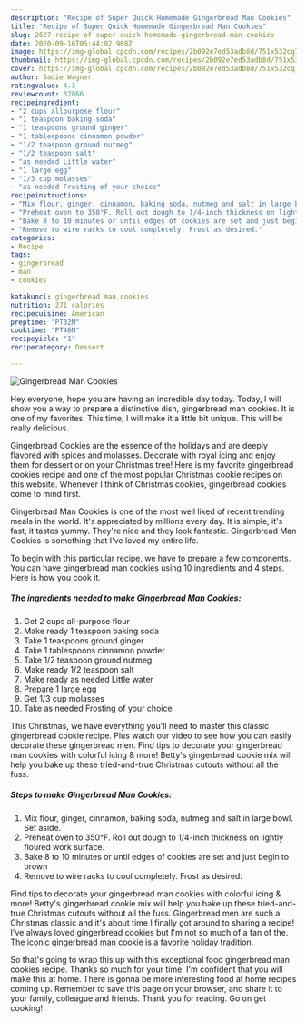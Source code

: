 ```yaml
---
description: "Recipe of Super Quick Homemade Gingerbread Man Cookies"
title: "Recipe of Super Quick Homemade Gingerbread Man Cookies"
slug: 2627-recipe-of-super-quick-homemade-gingerbread-man-cookies
date: 2020-09-16T05:44:02.908Z
image: https://img-global.cpcdn.com/recipes/2b092e7ed53adb8d/751x532cq70/gingerbread-man-cookies-recipe-main-photo.jpg
thumbnail: https://img-global.cpcdn.com/recipes/2b092e7ed53adb8d/751x532cq70/gingerbread-man-cookies-recipe-main-photo.jpg
cover: https://img-global.cpcdn.com/recipes/2b092e7ed53adb8d/751x532cq70/gingerbread-man-cookies-recipe-main-photo.jpg
author: Sadie Wagner
ratingvalue: 4.3
reviewcount: 32866
recipeingredient:
- "2 cups allpurpose flour"
- "1 teaspoon baking soda"
- "1 teaspoons ground ginger"
- "1 tablespoons cinnamon powder"
- "1/2 teaspoon ground nutmeg"
- "1/2 teaspoon salt"
- "as needed Little water"
- "1 large egg"
- "1/3 cup molasses"
- "as needed Frosting of your choice"
recipeinstructions:
- "Mix flour, ginger, cinnamon, baking soda, nutmeg and salt in large bowl. Set aside."
- "Preheat oven to 350°F. Roll out dough to 1/4-inch thickness on lightly floured work surface."
- "Bake 8 to 10 minutes or until edges of cookies are set and just begin to brown"
- "Remove to wire racks to cool completely. Frost as desired."
categories:
- Recipe
tags:
- gingerbread
- man
- cookies

katakunci: gingerbread man cookies 
nutrition: 271 calories
recipecuisine: American
preptime: "PT32M"
cooktime: "PT46M"
recipeyield: "1"
recipecategory: Dessert

---
```



![Gingerbread Man Cookies](https://img-global.cpcdn.com/recipes/2b092e7ed53adb8d/751x532cq70/gingerbread-man-cookies-recipe-main-photo.jpg)

Hey everyone, hope you are having an incredible day today. Today, I will show you a way to prepare a distinctive dish, gingerbread man cookies. It is one of my favorites. This time, I will make it a little bit unique. This will be really delicious.

Gingerbread Cookies are the essence of the holidays and are deeply flavored with spices and molasses. Decorate with royal icing and enjoy them for dessert or on your Christmas tree! Here is my favorite gingerbread cookies recipe and one of the most popular Christmas cookie recipes on this website. Whenever I think of Christmas cookies, gingerbread cookies come to mind first.

Gingerbread Man Cookies is one of the most well liked of recent trending meals in the world. It's appreciated by millions every day. It is simple, it's fast, it tastes yummy. They're nice and they look fantastic. Gingerbread Man Cookies is something that I've loved my entire life.


To begin with this particular recipe, we have to prepare a few components. You can have gingerbread man cookies using 10 ingredients and 4 steps. Here is how you cook it.

<!--inarticleads1-->

##### The ingredients needed to make Gingerbread Man Cookies:

1. Get 2 cups all-purpose flour
1. Make ready 1 teaspoon baking soda
1. Take 1 teaspoons ground ginger
1. Take 1 tablespoons cinnamon powder
1. Take 1/2 teaspoon ground nutmeg
1. Make ready 1/2 teaspoon salt
1. Make ready as needed Little water
1. Prepare 1 large egg
1. Get 1/3 cup molasses
1. Take as needed Frosting of your choice


This Christmas, we have everything you&#39;ll need to master this classic gingerbread cookie recipe. Plus watch our video to see how you can easily decorate these gingerbread men. Find tips to decorate your gingerbread man cookies with colorful icing &amp; more! Betty&#39;s gingerbread cookie mix will help you bake up these tried-and-true Christmas cutouts without all the fuss. 

<!--inarticleads2-->

##### Steps to make Gingerbread Man Cookies:

1. Mix flour, ginger, cinnamon, baking soda, nutmeg and salt in large bowl. Set aside.
1. Preheat oven to 350°F. Roll out dough to 1/4-inch thickness on lightly floured work surface.
1. Bake 8 to 10 minutes or until edges of cookies are set and just begin to brown
1. Remove to wire racks to cool completely. Frost as desired.


Find tips to decorate your gingerbread man cookies with colorful icing &amp; more! Betty&#39;s gingerbread cookie mix will help you bake up these tried-and-true Christmas cutouts without all the fuss. Gingerbread men are such a Christmas classic and it&#39;s about time I finally got around to sharing a recipe! I&#39;ve always loved gingerbread cookies but I&#39;m not so much of a fan of the. The iconic gingerbread man cookie is a favorite holiday tradition. 

So that's going to wrap this up with this exceptional food gingerbread man cookies recipe. Thanks so much for your time. I'm confident that you will make this at home. There is gonna be more interesting food at home recipes coming up. Remember to save this page on your browser, and share it to your family, colleague and friends. Thank you for reading. Go on get cooking!
